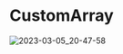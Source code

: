 # CustomArray
![2023-03-05_20-47-58](https://user-images.githubusercontent.com/113889686/222977062-aea880b9-f3c6-4e4d-b1d1-48c4d61814c0.png)
